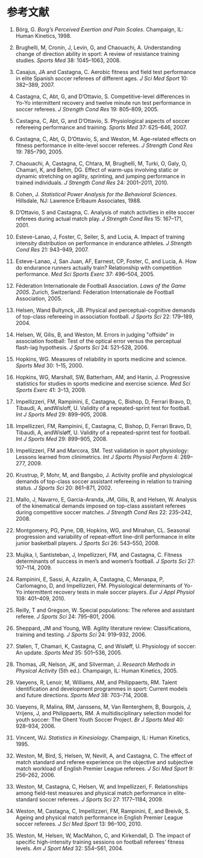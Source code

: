 # 参考文献

1. Börg, G. *Borg’s Perceived Exertion and Pain Scales*. Champaign, IL: Human Kinetics, 1998.

2. Brughelli, M, Cronin, J, Levin, G, and Chaouachi, A. Understanding change of direction ability in sport: A review of resistance training studies. *Sports Med* 38: 1045–1063, 2008.

3. Casajus, JA and Castagna, C. Aerobic fitness and field test performance in elite Spanish soccer referees of different ages. *J Sci Med Sport* 10: 382–389, 2007.

4. Castagna, C, Abt, G, and D’Ottavio, S. Competitive-level differences in Yo-Yo intermittent recovery and twelve minute run test performance in soccer referees. *J Strength Cond Res* 19: 805–809, 2005.

5. Castagna, C, Abt, G, and D’Ottavio, S. Physiological aspects of soccer refereeing performance and training. *Sports Med* 37: 625–646, 2007.

6. Castagna, C, Abt, G, D’Ottavio, S, and Weston, M. Age-related effects on fitness performance in elite-level soccer referees. *J Strength Cond Res* 19: 785–790, 2005.

7. Chaouachi, A, Castagna, C, Chtara, M, Brughelli, M, Turki, O, Galy, O, Chamari, K, and Behm, DG. Effect of warm-ups involving static or dynamic stretching on agility, sprinting, and jumping performance in trained individuals. *J Strength Cond Res* 24: 2001–2011, 2010.

8. Cohen, J. *Statistical Power Analysis for the Behavioral Sciences*. Hillsdale, NJ: Lawrence Erlbaum Associates, 1988.

9. D’Ottavio, S and Castagna, C. Analysis of match activities in elite soccer referees during actual match play. *J Strength Cond Res* 15: 167–171, 2001.

10. Esteve-Lanao, J, Foster, C, Seiler, S, and Lucia, A. Impact of training intensity distribution on performance in endurance athletes. *J Strength Cond Res* 21: 943–949, 2007.

11. Esteve-Lanao, J, San Juan, AF, Earnest, CP, Foster, C, and Lucia, A. How do endurance runners actually train? Relationship with competition performance. *Med Sci Sports Exerc* 37: 496–504, 2005.

12. Féderation Internationale de Football Association. *Laws of the Game 2005*. Zurich, Switzerland: Féderation Internationale de Football Association, 2005.

13. Helsen, Wand Bultynck, JB. Physical and perceptual-cognitive demands of top-class refereeing in association football. *J Sports Sci* 22: 179–189, 2004.

14. Helsen, W, Gilis, B, and Weston, M. Errors in judging "offside" in association football: Test of the optical error versus the perceptual flash-lag hypothesis. *J Sports Sci* 24: 521–528, 2006.

15. Hopkins, WG. Measures of reliability in sports medicine and science. *Sports Med* 30: 1–15, 2000.

16. Hopkins, WG, Marshall, SW, Batterham, AM, and Hanin, J. Progressive statistics for studies in sports medicine and exercise science. *Med Sci Sports Exerc* 41: 3–13, 2009.

17. Impellizzeri, FM, Rampinini, E, Castagna, C, Bishop, D, Ferrari Bravo, D, Tibaudi, A, andWisloff, U. Validity of a repeated-sprint test for football. *Int J Sports Med* 29: 899–905, 2008.

18. Impellizzeri, FM, Rampinini, E, Castagna, C, Bishop, D, Ferrari Bravo, D, Tibaudi, A, andWisløff, U. Validity of a repeated-sprint test for football. *Int J Sports Med* 29: 899–905, 2008.

19. Impellizzeri, FM and Marcora, SM. Test validation in sport physiology: Lessons learned from clinimetrics. *Int J Sports Physiol Perform* 4: 269–277, 2009.

20. Krustrup, P, Mohr, M, and Bangsbo, J. Activity profile and physiological demands of top-class soccer assistant refereeing in relation to training status. *J Sports Sci* 20: 861–871, 2002.

21. Mallo, J, Navarro, E, Garcia-Aranda, JM, Gilis, B, and Helsen, W. Analysis of the kinematical demands imposed on top-class assistant referees during competitive soccer matches. *J Strength Cond Res* 22: 235–242, 2008.

22. Montgomery, PG, Pyne, DB, Hopkins, WG, and Minahan, CL. Seasonal progression and variability of repeat-effort line-drill performance in elite junior basketball players. *J Sports Sci* 26: 543–550, 2008.

23. Mujika, I, Santisteban, J, Impellizzeri, FM, and Castagna, C. Fitness determinants of success in men’s and women’s football. *J Sports Sci* 27: 107–114, 2009.

24. Rampinini, E, Sassi, A, Azzalin, A, Castagna, C, Menaspa, P, Carlomagno, D, and Impellizzeri, FM. Physiological determinants of Yo-Yo intermittent recovery tests in male soccer players. *Eur J Appl Physiol* 108: 401–409, 2010.

25. Reilly, T and Gregson, W. Special populations: The referee and assistant referee. *J Sports Sci* 24: 795–801, 2006.

26. Sheppard, JM and Young, WB. Agility literature review: Classifications, training and testing. *J Sports Sci* 24: 919–932, 2006.

27. Stølen, T, Chamari, K, Castagna, C, and Wisløff, U. Physiology of soccer: An update. *Sports Med* 35: 501–536, 2005.

28. Thomas, JR, Nelson, JK, and Silverman, J. *Research Methods in Physical Activity* (5th ed.). Champaign, IL: Human Kinetics, 2005.

29. Vaeyens, R, Lenoir, M, Williams, AM, and Philippaerts, RM. Talent identification and development programmes in sport: Current models and future directions. *Sports Med* 38: 703–714, 2008.

30. Vaeyens, R, Malina, RM, Janssens, M, Van Renterghem, B, Bourgois, J, Vrijens, J, and Philippaerts, RM. A multidisciplinary selection model for youth soccer: The Ghent Youth Soccer Project. *Br J Sports Med* 40: 928–934, 2006.

31. Vincent, WJ. *Statistics in Kinesiology*. Champaign, IL: Human Kinetics, 1995.

32. Weston, M, Bird, S, Helsen, W, Nevill, A, and Castagna, C. The effect of match standard and referee experience on the objective and subjective match workload of English Premier League referees. *J Sci Med Sport* 9: 256–262, 2006.

33. Weston, M, Castagna, C, Helsen, W, and Impellizzeri, F. Relationships among field-test measures and physical match performance in elite-standard soccer referees. *J Sports Sci* 27: 1177–1184, 2009.

34. Weston, M, Castagna, C, Impellizzeri, FM, Rampinini, E, and Breivik, S. Ageing and physical match performance in English Premier League soccer referees. *J Sci Med Sport* 13: 96–100, 2010.

35. Weston, M, Helsen, W, MacMahon, C, and Kirkendall, D. The impact of specific high-intensity training sessions on football referees’ fitness levels. *Am J Sport Med* 32: S54–S61, 2004.
